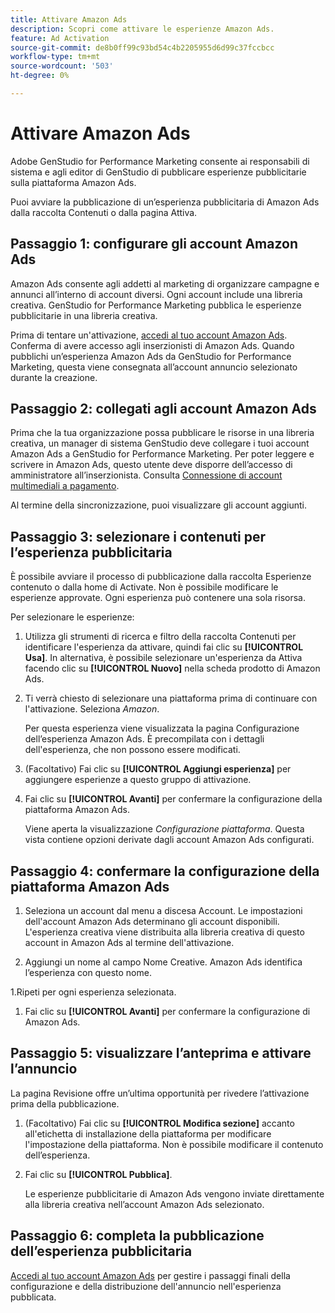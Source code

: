 ```yaml
---
title: Attivare Amazon Ads
description: Scopri come attivare le esperienze Amazon Ads.
feature: Ad Activation
source-git-commit: de8b0ff99c93bd54c4b2205955d6d99c37fccbcc
workflow-type: tm+mt
source-wordcount: '503'
ht-degree: 0%

---
```


# Attivare Amazon Ads

Adobe GenStudio for Performance Marketing consente ai responsabili di sistema e agli editor di GenStudio di pubblicare esperienze pubblicitarie sulla piattaforma Amazon Ads.

Puoi avviare la pubblicazione di un’esperienza pubblicitaria di Amazon Ads dalla raccolta Contenuti o dalla pagina Attiva.

## Passaggio 1: configurare gli account Amazon Ads

Amazon Ads consente agli addetti al marketing di organizzare campagne e annunci all’interno di account diversi. Ogni account include una libreria creativa. GenStudio for Performance Marketing pubblica le esperienze pubblicitarie in una libreria creativa.

Prima di tentare un&#39;attivazione, [accedi al tuo account Amazon Ads][1]. Conferma di avere accesso agli inserzionisti di Amazon Ads. Quando pubblichi un’esperienza Amazon Ads da GenStudio for Performance Marketing, questa viene consegnata all’account annuncio selezionato durante la creazione.

## Passaggio 2: collegati agli account Amazon Ads

Prima che la tua organizzazione possa pubblicare le risorse in una libreria creativa, un manager di sistema GenStudio deve collegare i tuoi account Amazon Ads a GenStudio for Performance Marketing. Per poter leggere e scrivere in Amazon Ads, questo utente deve disporre dell’accesso di amministratore all’inserzionista. Consulta [Connessione di account multimediali a pagamento][2].

Al termine della sincronizzazione, puoi visualizzare gli account aggiunti.

## Passaggio 3: selezionare i contenuti per l’esperienza pubblicitaria

È possibile avviare il processo di pubblicazione dalla raccolta Esperienze contenuto o dalla home di Activate. Non è possibile modificare le esperienze approvate. Ogni esperienza può contenere una sola risorsa.

Per selezionare le esperienze:

1. Utilizza gli strumenti di ricerca e filtro della raccolta Contenuti per identificare l&#39;esperienza da attivare, quindi fai clic su **[!UICONTROL Usa]**. In alternativa, è possibile selezionare un&#39;esperienza da Attiva facendo clic su **[!UICONTROL Nuovo]** nella scheda prodotto di Amazon Ads.

1. Ti verrà chiesto di selezionare una piattaforma prima di continuare con l&#39;attivazione. Seleziona _Amazon_.

   Per questa esperienza viene visualizzata la pagina Configurazione dell’esperienza Amazon Ads. È precompilata con i dettagli dell&#39;esperienza, che non possono essere modificati.

1. (Facoltativo) Fai clic su **[!UICONTROL Aggiungi esperienza]** per aggiungere esperienze a questo gruppo di attivazione.

1. Fai clic su **[!UICONTROL Avanti]** per confermare la configurazione della piattaforma Amazon Ads.

   Viene aperta la visualizzazione _Configurazione piattaforma_. Questa vista contiene opzioni derivate dagli account Amazon Ads configurati.

## Passaggio 4: confermare la configurazione della piattaforma Amazon Ads

1. Seleziona un account dal menu a discesa Account. Le impostazioni dell&#39;account Amazon Ads determinano gli account disponibili. L&#39;esperienza creativa viene distribuita alla libreria creativa di questo account in Amazon Ads al termine dell&#39;attivazione.

1. Aggiungi un nome al campo Nome Creative. Amazon Ads identifica l’esperienza con questo nome.

1.Ripeti per ogni esperienza selezionata.

1. Fai clic su **[!UICONTROL Avanti]** per confermare la configurazione di Amazon Ads.

## Passaggio 5: visualizzare l’anteprima e attivare l’annuncio

La pagina Revisione offre un’ultima opportunità per rivedere l’attivazione prima della pubblicazione.

1. (Facoltativo) Fai clic su **[!UICONTROL Modifica sezione]** accanto all&#39;etichetta di installazione della piattaforma per modificare l&#39;impostazione della piattaforma. Non è possibile modificare il contenuto dell’esperienza.

1. Fai clic su **[!UICONTROL Pubblica]**.

   Le esperienze pubblicitarie di Amazon Ads vengono inviate direttamente alla libreria creativa nell’account Amazon Ads selezionato.

## Passaggio 6: completa la pubblicazione dell’esperienza pubblicitaria

[Accedi al tuo account Amazon Ads][1] per gestire i passaggi finali della configurazione e della distribuzione dell&#39;annuncio nell&#39;esperienza pubblicata.

[1]: https://advertising.amazon.com/
[2]: /help/user-guide/connectors/connect-channel.md
